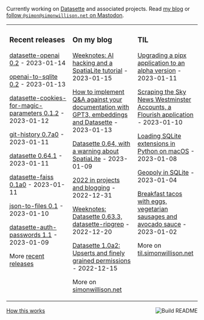 Currently working on [Datasette](https://datasette.io/) and associated projects. Read [my blog](https://simonwillison.net/) or <a href="https://fedi.simonwillison.net/@simon">follow `@simon@simonwillison.net` on Mastodon</a>.

<table><tr><td valign="top" width="33%">

### Recent releases
<!-- recent_releases starts -->
[datasette-openai 0.2](https://github.com/simonw/datasette-openai/releases/tag/0.2) - 2023-01-14

[openai-to-sqlite 0.2](https://github.com/simonw/openai-to-sqlite/releases/tag/0.2) - 2023-01-13

[datasette-cookies-for-magic-parameters 0.1.2](https://github.com/simonw/datasette-cookies-for-magic-parameters/releases/tag/0.1.2) - 2023-01-12

[git-history 0.7a0](https://github.com/simonw/git-history/releases/tag/0.7a0) - 2023-01-11

[datasette 0.64.1](https://github.com/simonw/datasette/releases/tag/0.64.1) - 2023-01-11

[datasette-faiss 0.1a0](https://github.com/simonw/datasette-faiss/releases/tag/0.1a0) - 2023-01-11

[json-to-files 0.1](https://github.com/simonw/json-to-files/releases/tag/0.1) - 2023-01-10

[datasette-auth-passwords 1.1](https://github.com/simonw/datasette-auth-passwords/releases/tag/1.1) - 2023-01-09
<!-- recent_releases ends -->
More [recent releases](https://github.com/simonw/simonw/blob/main/releases.md)
</td><td valign="top" width="34%">

### On my blog
<!-- blog starts -->
[Weeknotes: AI hacking and a SpatiaLite tutorial](http://simonwillison.net/2023/Jan/15/weeknotes/) - 2023-01-15

[How to implement Q&A against your documentation with GPT3, embeddings and Datasette](http://simonwillison.net/2023/Jan/13/semantic-search-answers/) - 2023-01-13

[Datasette 0.64, with a warning about SpatiaLite](http://simonwillison.net/2023/Jan/9/datasette-064/) - 2023-01-09

[2022 in projects and blogging](http://simonwillison.net/2022/Dec/31/2022-in-projects/) - 2022-12-31

[Weeknotes: Datasette 0.63.3, datasette-ripgrep](http://simonwillison.net/2022/Dec/20/weeknotes/) - 2022-12-20

[Datasette 1.0a2: Upserts and finely grained permissions](http://simonwillison.net/2022/Dec/15/datasette-1a2/) - 2022-12-15
<!-- blog ends -->
More on [simonwillison.net](https://simonwillison.net/)
</td><td valign="top" width="33%">

### TIL
<!-- tils starts -->
[Upgrading a pipx application to an alpha version](https://til.simonwillison.net/python/pipx-alpha) - 2023-01-11

[Scraping the Sky News Westminster Accounts, a Flourish application](https://til.simonwillison.net/shot-scraper/scraping-flourish) - 2023-01-10

[Loading SQLite extensions in Python on macOS](https://til.simonwillison.net/sqlite/sqlite-extensions-python-macos) - 2023-01-08

[Geopoly in SQLite](https://til.simonwillison.net/sqlite/geopoly) - 2023-01-04

[Breakfast tacos with eggs, vegetarian sausages and avocado sauce](https://til.simonwillison.net/cooking/breakfast-tacos) - 2023-01-02
<!-- tils ends -->
More on [til.simonwillison.net](https://til.simonwillison.net/)
</td></tr></table>

<a href="https://github.com/simonw/simonw/actions"><img src="https://github.com/simonw/simonw/workflows/Build%20README/badge.svg" align="right" alt="Build README"></a> <a href="https://simonwillison.net/2020/Jul/10/self-updating-profile-readme/">How this works</a>
